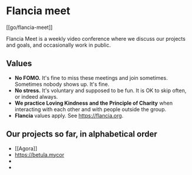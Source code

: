 # Flancia meet

[[go/flancia-meet]]

Flancia Meet is a weekly video conference where we discuss our projects and goals, and occasionally work in public.

## Values
* **No FOMO.** It's fine to miss these meetings and join sometimes. Sometimes nobody shows up. It's fine.
* **No stress.** It's voluntary and supposed to be fun. It is OK to skip often, or indeed always.
* **We practice Loving Kindness and the Principle of Charity** when interacting with each other and with people outside the group.
* **Flancia** values apply. See https://flancia.org.

## Our projects so far, in alphabetical order
* [[Agora]]
* https://betula.mycor
*
* 